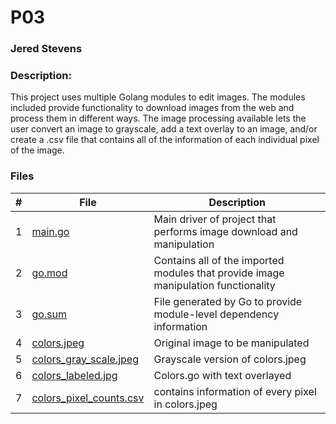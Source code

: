 # P03
### Jered Stevens
### Description:

This project uses multiple Golang modules to edit images. The modules included
provide functionality to download images from the web and process them in 
different ways. The image processing available lets the user convert an image
to grayscale, add a text overlay to an image, and/or create a .csv file that
contains all of the information of each individual pixel of the image.

### Files

|   #   | File            | Description                                        |
| :---: | --------------- | -------------------------------------------------- |
|   1   | [main.go](main.go)  | Main driver of project that performs image download and manipulation      |
|   2   | [go.mod](go.mod)  | Contains all of the imported modules that provide image manipulation functionality        |
|   3   | [go.sum](go.sum) | File generated by Go to provide module-level dependency information |
|   4   | [colors.jpeg](colors.jpeg) | Original image to be manipulated |
|   5   | [colors_gray_scale.jpeg](colors_gray_scale.jpeg) | Grayscale version of colors.jpeg |
|   6   | [colors_labeled.jpg](colors_labeled.jpg) | Colors.go with text overlayed |
|   7   | [colors_pixel_counts.csv](colors_pixel_counts.csv) | contains information of every pixel in colors.jpeg |
